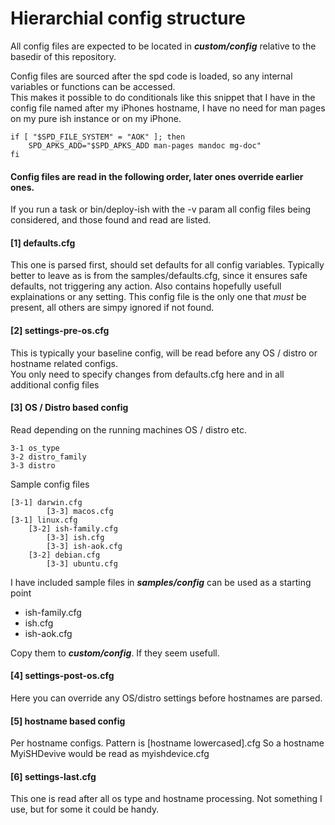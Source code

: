 # Hierarchial config structure

All config files are expected to be located in ***custom/config*** relative to the
basedir of this repository.

Config files are sourced after the spd code is loaded, so any internal variables
or functions can be accessed.<br>
This makes it possible to do conditionals like this
snippet that I have in the config file named after my iPhones hostname,
I have no need for man pages on my pure ish instance or on my iPhone.

```
if [ "$SPD_FILE_SYSTEM" = "AOK" ]; then
    SPD_APKS_ADD="$SPD_APKS_ADD man-pages mandoc mg-doc"
fi
```

#### Config files are read in the following order, later ones override earlier ones.

If you run a task or bin/deploy-ish with the -v param all config files being
considered, and those found and read are listed.

#### [1] defaults.cfg

This one is parsed first, should set defaults for all config variables.
Typically better to leave as is from the samples/defaults.cfg,
since it ensures safe defaults, not triggering  any action.
Also contains hopefully usefull explainations or any setting.
This config file is the only one that _must_ be present, all others are
simpy ignored if not found.


#### [2] settings-pre-os.cfg

This is typically your baseline config, will be read before any OS / distro
or hostname related configs.<br>
You only need to specify changes from defaults.cfg here and in all additional
config files



#### [3] OS / Distro based config

Read depending on the running machines OS / distro etc.
```
3-1 os_type
3-2 distro_family
3-3 distro
```
Sample config files 
```
[3-1] darwin.cfg
        [3-3] macos.cfg
[3-1] linux.cfg
    [3-2] ish-family.cfg
        [3-3] ish.cfg
        [3-3] ish-aok.cfg
    [3-2] debian.cfg
        [3-3] ubuntu.cfg
```
I have included sample files in ***samples/config*** can be used as a starting point

- ish-family.cfg
- ish.cfg
- ish-aok.cfg

Copy them to ***custom/config***. If they seem usefull.



#### [4] settings-post-os.cfg

Here you can override any OS/distro settings before hostnames are parsed.



#### [5] hostname based config

Per hostname configs.
Pattern is [hostname lowercased].cfg
So a hostname MyiSHDevive would be read as myishdevice.cfg



#### [6] settings-last.cfg

This one is read after all os type and hostname processing. Not something I use, but for some it could be handy.

